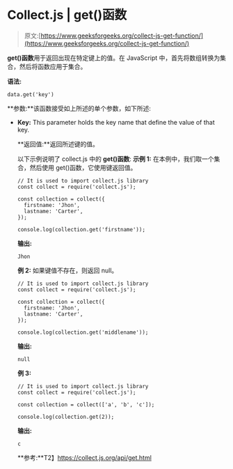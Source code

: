 # Collect.js | get()函数

> 原文:[https://www.geeksforgeeks.org/collect-js-get-function/](https://www.geeksforgeeks.org/collect-js-get-function/)

**get()函数**用于返回出现在特定键上的值。在 JavaScript 中，首先将数组转换为集合，然后将函数应用于集合。

**语法:**

```
data.get('key')
```

**参数:**该函数接受如上所述的单个参数，如下所述:

*   **Key:** This parameter holds the key name that define the value of that key.

    **返回值:**返回所述键的值。

    以下示例说明了 collect.js 中的 **get()函数**:
    **示例 1:** 在本例中，我们取一个集合，然后使用 get()函数，它使用键返回值。

    ```
    // It is used to import collect.js library
    const collect = require('collect.js');

    const collection = collect({
      firstname: 'Jhon',
      lastname: 'Carter',
    });

    console.log(collection.get('firstname'));
    ```

    **输出:**

    ```
    Jhon
    ```

    **例 2:** 如果键值不存在，则返回 null。

    ```
    // It is used to import collect.js library
    const collect = require('collect.js');

    const collection = collect({
      firstname: 'Jhon',
      lastname: 'Carter',
    });

    console.log(collection.get('middlename'));
    ```

    **输出:**

    ```
    null
    ```

    **例 3:**

    ```
    // It is used to import collect.js library
    const collect = require('collect.js');

    const collection = collect(['a', 'b', 'c']);

    console.log(collection.get(2));
    ```

    **输出:**

    ```
    c
    ```

    **参考:**T2】https://collect.js.org/api/get.html